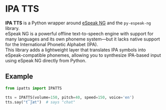 # IPA TTS
**IPA TTS** is a Python wrapper around [eSpeak NG](https://github.com/espeak-ng/espeak-ng) and 
the `py-espeak-ng` library. \
eSpeak NG is a powerful offline text-to-speech engine with support for many languages and its 
own phoneme system—but it lacks native support for the International Phonetic Alphabet (IPA). \
This library adds a lightweight layer that translates IPA symbols into eSpeak-compatible phonemes, 
allowing you to synthesize IPA-based input using eSpeak NG directly from Python.

## Example

```python
from ipatts import IPATTS

tts = IPATTS(volume=150, pitch=40, speed=150, voice='en')
tts.say("t͡ʃæt")  # says "chat"